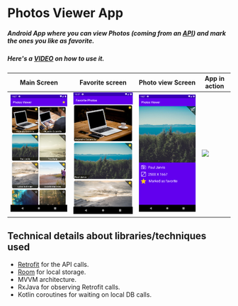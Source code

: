 # Photos Viewer App 
##### Android App where you can view Photos (coming from an [API](https://picsum.photos/v2/list)) and mark the ones you like as favorite.
##### Here's a [VIDEO](https://youtu.be/QQeFFim8O58) on how to use it.

| Main Screen   | Favorite screen    | Photo view Screen | App in action |
| ---   | ---   | --- | --- |
| <img src="https://github.com/omzer/Android-Photos-Viewer/blob/master/app/src/main/res/drawable/screen_main.png?raw=true" width="300"> | <img src="https://github.com/omzer/Android-Photos-Viewer/blob/master/app/src/main/res/drawable/screen_favorite.png?raw=true" width="300">| <img src="https://github.com/omzer/Android-Photos-Viewer/blob/master/app/src/main/res/drawable/screen_view.png?raw=true" width="300">| <img src="https://github.com/omzer/Android-Photos-Viewer/blob/master/app/src/main/res/drawable/gif.gif?raw=true" width="300">

## Technical details about libraries/techniques used
- [Retrofit](https://github.com/square/retrofit) for the API calls.
- [Room](https://developer.android.com/topic/libraries/architecture/room) for local storage.
- MVVM architecture.
- RxJava for observing Retrofit calls.
- Kotlin coroutines for waiting on local DB calls.
